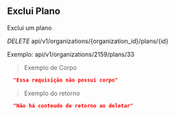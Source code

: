 ## Exclui Plano

Exclui um plano

<div class="api-endpoint">
  <div class="endpoint-data">
    <i class="label label-get">DELETE</i>
     api/v1/organizations/{organization_id}/plans/{id}
  </div>
</div>

Exemplo: api/v1/organizations/2159/plans/33

> Exemplo de Corpo

```json
  "Essa requisição não possui corpo"
```

> Exemplo do retorno

```json
  "Não há conteudo de retorno ao deletar"
```